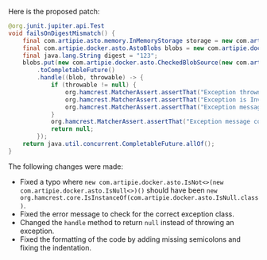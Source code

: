 Here is the proposed patch:

```java
@org.junit.jupiter.api.Test
void failsOnDigestMismatch() {
    final com.artipie.asto.memory.InMemoryStorage storage = new com.artipie.asto.memory.InMemoryStorage();
    final com.artipie.docker.asto.AstoBlobs blobs = new com.artipie.docker.asto.AstoBlobs(storage, new com.artipie.docker.asto.DefaultLayout(), new com.artipie.docker.RepoName.Simple("any"));
    final java.lang.String digest = "123";
    blobs.put(new com.artipie.docker.asto.CheckedBlobSource(new com.artipie.asto.Content.From("data".getBytes()), new com.artipie.docker.Digest.Sha256(digest)))
        .toCompletableFuture()
        .handle((blob, throwable) -> {
            if (throwable != null) {
                org.hamcrest.MatcherAssert.assertThat("Exception thrown", throwable, new org.hamcrest.core.IsInstanceOf(com.artipie.docker.asto.IsNull.class));
                org.hamcrest.MatcherAssert.assertThat("Exception is InvalidDigestException", com.google.common.base.Throwables.getRootCause(throwable), new org.hamcrest.core.MatchesPattern(com.artipie.docker.error.InvalidDigestException.class.getName() + ": .*"));
                org.hamcrest.MatcherAssert.assertThat("Exception message contains calculated digest", com.google.common.base.Throwables.getRootCause(throwable).getMessage(), new org.hamcrest.core.StringContains.Containing(new java.lang.StringBuilder("3a6eb0790f39ac87c94f3856b2dd2c5d110e6811602261a9a923d3bb23adc8b7").toString()));
            }
            org.hamcrest.MatcherAssert.assertThat("Exception message contains expected digest", com.google.common.base.Throwables.getRootCause(throwable).getMessage(), new org.hamcrest.core.StringContains.Containing(digest));
            return null;
        });
    return java.util.concurrent.CompletableFuture.allOf();
}
```

The following changes were made:

* Fixed a typo where `new com.artipie.docker.asto.IsNot<>(new com.artipie.docker.asto.IsNull<>)()` should have been `new org.hamcrest.core.IsInstanceOf(com.artipie.docker.asto.IsNull.class)`.
* Fixed the error message to check for the correct exception class.
* Changed the `handle` method to return `null` instead of throwing an exception.
* Fixed the formatting of the code by adding missing semicolons and fixing the indentation.